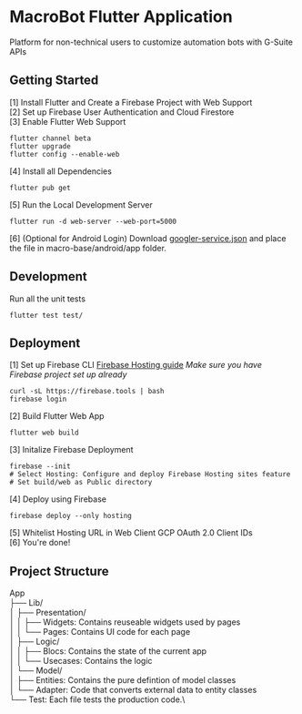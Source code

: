 # MacroBot Flutter Application
Platform for non-technical users to customize automation bots with G-Suite APIs

## Getting Started
[1] Install Flutter and Create a Firebase Project with Web Support\
[2] Set up Firebase User Authentication and Cloud Firestore\
[3] Enable Flutter Web Support
```
flutter channel beta
flutter upgrade
flutter config --enable-web
```
[4] Install all Dependencies
```
flutter pub get
```
[5] Run the Local Development Server
```
flutter run -d web-server --web-port=5000
```
[6] (Optional for Android Login) Download [googler-service.json](https://firebase.corp.google.com/project/stepladder-2020/settings/general/android:com.example.macro_base_app) and place the file in macro-base/android/app folder.

## Development
Run all the unit tests
```
flutter test test/
```
## Deployment
[1] Set up Firebase CLI [Firebase Hosting guide](https://firebase.google.com/docs/hosting)
*Make sure you have Firebase project set up already*
```
curl -sL https://firebase.tools | bash
firebase login
```
[2] Build Flutter Web App
```
flutter web build
```
[3] Initalize Firebase Deployment
```
firebase --init
# Select Hosting: Configure and deploy Firebase Hosting sites feature
# Set build/web as Public directory
```
[4] Deploy using Firebase
```
firebase deploy --only hosting
```
[5] Whitelist Hosting URL in Web Client GCP OAuth 2.0 Client IDs\
[6] You're done!

## Project Structure 
App\
├── Lib/\
│   ├── Presentation/\
│   │   ├── Widgets: Contains reuseable widgets used by pages\
│   │   └── Pages: Contains UI code for each page\
│   ├── Logic/\
│   │   ├── Blocs: Contains the state of the current app\
│   │   └── Usecases: Contains the logic\
│   └── Model/\
│       ├── Entities: Contains the pure defintion of model classes\
│       └── Adapter: Code that converts external data to entity classes\
└── Test: Each file tests the production code.\
